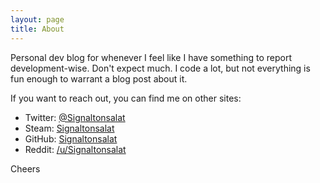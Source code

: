 ```yaml
---
layout: page
title: About
---
```


Personal dev blog for whenever I feel like I have something to report
development-wise. Don't expect much. I code a lot, but not everything is fun
enough to warrant a blog post about it.

If you want to reach out, you can find me on other sites:

* Twitter: [@Signaltonsalat](https://twitter.com/Signaltonsalat)
* Steam: [Signaltonsalat](https://steamcommunity.com/id/signaltonsalat)
* GitHub: [Signaltonsalat](https://github.com/Signaltonsalat)
* Reddit: [/u/Signaltonsalat](https://www.reddit.com/user/Signaltonsalat/)

Cheers
